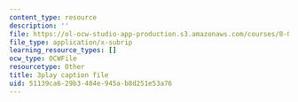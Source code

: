 ```yaml
---
content_type: resource
description: ''
file: https://ol-ocw-studio-app-production.s3.amazonaws.com/courses/8-01sc-classical-mechanics-fall-2016/51139ca629b3484e945ab8d251e53a76_ZBlHexE8m6A.srt
file_type: application/x-subrip
learning_resource_types: []
ocw_type: OCWFile
resourcetype: Other
title: 3play caption file
uid: 51139ca6-29b3-484e-945a-b8d251e53a76
---
```


